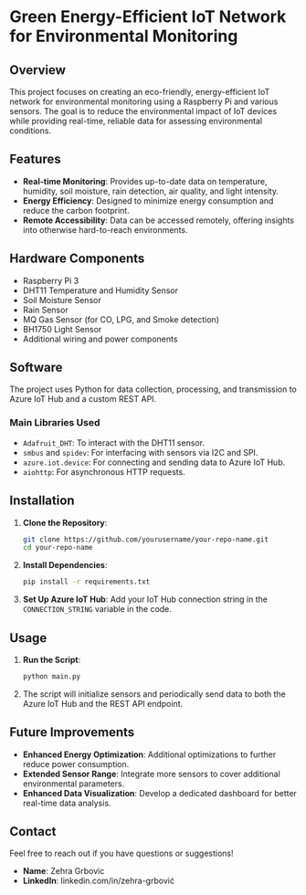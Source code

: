 # Green Energy-Efficient IoT Network for Environmental Monitoring

## Overview
This project focuses on creating an eco-friendly, energy-efficient IoT network for environmental monitoring using a Raspberry Pi and various sensors. The goal is to reduce the environmental impact of IoT devices while providing real-time, reliable data for assessing environmental conditions.

## Features
- **Real-time Monitoring**: Provides up-to-date data on temperature, humidity, soil moisture, rain detection, air quality, and light intensity.
- **Energy Efficiency**: Designed to minimize energy consumption and reduce the carbon footprint.
- **Remote Accessibility**: Data can be accessed remotely, offering insights into otherwise hard-to-reach environments.

## Hardware Components
- Raspberry Pi 3
- DHT11 Temperature and Humidity Sensor
- Soil Moisture Sensor
- Rain Sensor
- MQ Gas Sensor (for CO, LPG, and Smoke detection)
- BH1750 Light Sensor
- Additional wiring and power components

## Software
The project uses Python for data collection, processing, and transmission to Azure IoT Hub and a custom REST API.

### Main Libraries Used
- `Adafruit_DHT`: To interact with the DHT11 sensor.
- `smbus` and `spidev`: For interfacing with sensors via I2C and SPI.
- `azure.iot.device`: For connecting and sending data to Azure IoT Hub.
- `aiohttp`: For asynchronous HTTP requests.

## Installation
1. **Clone the Repository**:
    ```bash
    git clone https://github.com/yourusername/your-repo-name.git
    cd your-repo-name
    ```

2. **Install Dependencies**:
    ```bash
    pip install -r requirements.txt
    ```

3. **Set Up Azure IoT Hub**: Add your IoT Hub connection string in the `CONNECTION_STRING` variable in the code.

## Usage
1. **Run the Script**:
    ```bash
    python main.py
    ```

2. The script will initialize sensors and periodically send data to both the Azure IoT Hub and the REST API endpoint.

## Future Improvements
- **Enhanced Energy Optimization**: Additional optimizations to further reduce power consumption.
- **Extended Sensor Range**: Integrate more sensors to cover additional environmental parameters.
- **Enhanced Data Visualization**: Develop a dedicated dashboard for better real-time data analysis.
  

## Contact
Feel free to reach out if you have questions or suggestions!

- **Name**: Zehra Grbovic
- **LinkedIn**: linkedin.com/in/zehra-grbović
